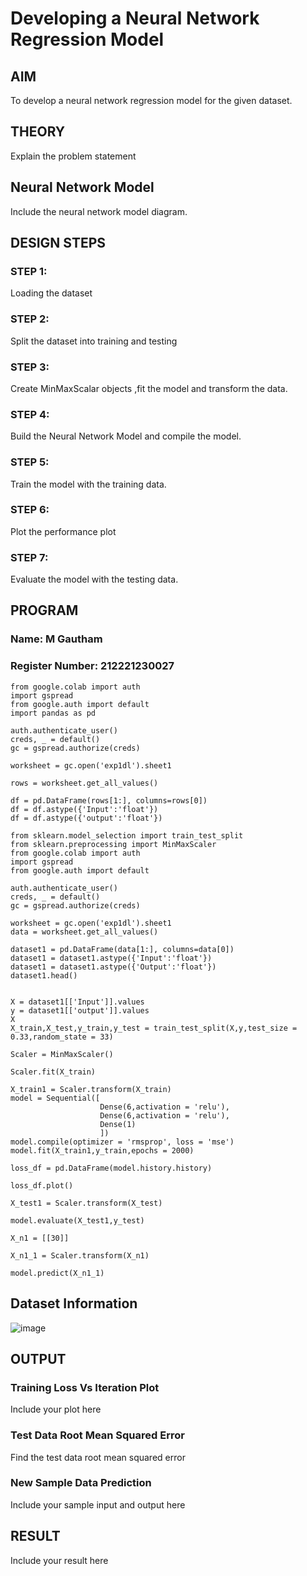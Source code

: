 # Developing a Neural Network Regression Model

## AIM

To develop a neural network regression model for the given dataset.

## THEORY

Explain the problem statement

## Neural Network Model

Include the neural network model diagram.

## DESIGN STEPS

### STEP 1:

Loading the dataset

### STEP 2:

Split the dataset into training and testing

### STEP 3:

Create MinMaxScalar objects ,fit the model and transform the data.

### STEP 4:

Build the Neural Network Model and compile the model.

### STEP 5:

Train the model with the training data.

### STEP 6:

Plot the performance plot

### STEP 7:

Evaluate the model with the testing data.

## PROGRAM
### Name: M Gautham
### Register Number: 212221230027
```
from google.colab import auth
import gspread
from google.auth import default
import pandas as pd

auth.authenticate_user()
creds, _ = default()
gc = gspread.authorize(creds)

worksheet = gc.open('exp1dl').sheet1

rows = worksheet.get_all_values()

df = pd.DataFrame(rows[1:], columns=rows[0])
df = df.astype({'Input':'float'})
df = df.astype({'output':'float'})

from sklearn.model_selection import train_test_split
from sklearn.preprocessing import MinMaxScaler
from google.colab import auth
import gspread
from google.auth import default

auth.authenticate_user()
creds, _ = default()
gc = gspread.authorize(creds)

worksheet = gc.open('exp1dl').sheet1
data = worksheet.get_all_values()

dataset1 = pd.DataFrame(data[1:], columns=data[0])
dataset1 = dataset1.astype({'Input':'float'})
dataset1 = dataset1.astype({'Output':'float'})
dataset1.head()


X = dataset1[['Input']].values
y = dataset1[['output']].values
X
X_train,X_test,y_train,y_test = train_test_split(X,y,test_size = 0.33,random_state = 33)

Scaler = MinMaxScaler()

Scaler.fit(X_train)

X_train1 = Scaler.transform(X_train)
model = Sequential([
                    Dense(6,activation = 'relu'),
                    Dense(6,activation = 'relu'),
                    Dense(1)
                    ])
model.compile(optimizer = 'rmsprop', loss = 'mse')
model.fit(X_train1,y_train,epochs = 2000)

loss_df = pd.DataFrame(model.history.history)

loss_df.plot()

X_test1 = Scaler.transform(X_test)

model.evaluate(X_test1,y_test)

X_n1 = [[30]]

X_n1_1 = Scaler.transform(X_n1)

model.predict(X_n1_1)

```
## Dataset Information

![image](https://github.com/muppirgautham/basic-nn-model/assets/94810884/0a0dc5aa-1f1f-4ef3-9c64-cc0167143e46)


## OUTPUT

### Training Loss Vs Iteration Plot

Include your plot here

### Test Data Root Mean Squared Error

Find the test data root mean squared error

### New Sample Data Prediction

Include your sample input and output here

## RESULT

Include your result here
